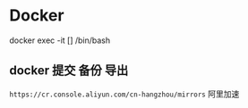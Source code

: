 


# Docker

docker exec -it [] /bin/bash
## docker 提交 备份 导出 


`https://cr.console.aliyun.com/cn-hangzhou/mirrors` 阿里加速
